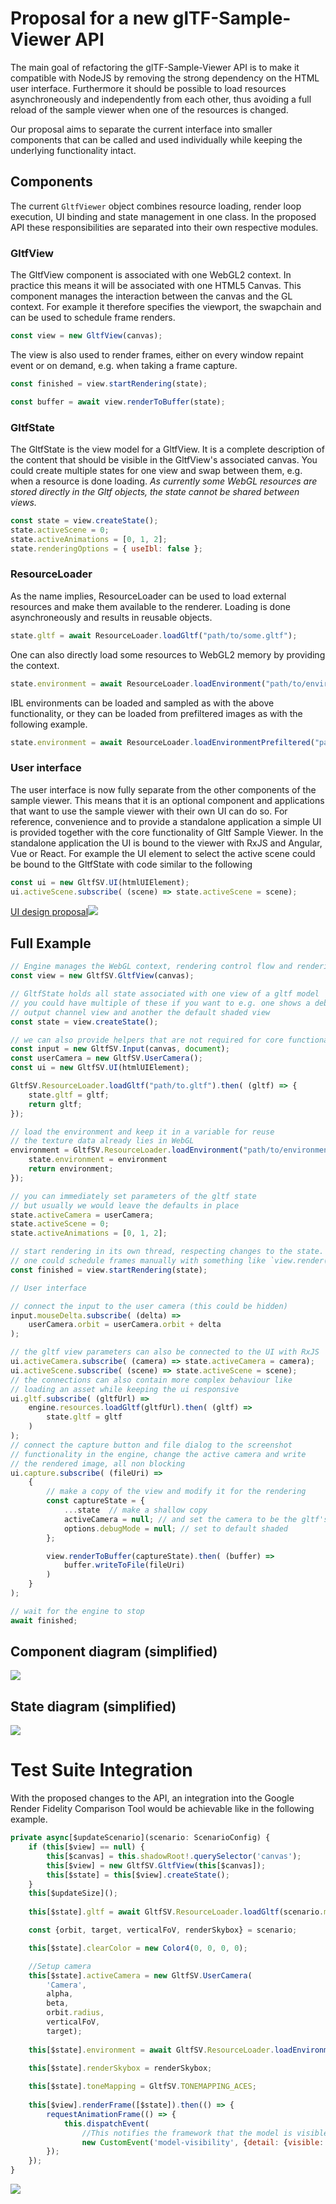 # Proposal for a new glTF-Sample-Viewer API

The main goal of refactoring the glTF-Sample-Viewer API is to make it compatible with NodeJS by removing the strong dependency on the HTML user interface. Furthermore it should be possible to load resources asynchroneously and independently from each other, thus avoiding a full reload of the sample viewer when one of the resources is changed.

Our proposal aims to separate the current interface into smaller components that can be called and used individually while keeping the underlying functionality intact.

## Components

The current `GltfViewer` object combines resource loading, render loop execution, UI binding and state management in one class. In the proposed API these responsibilities are separated into their own respective modules. 

### GltfView

The GltfView component is associated with one WebGL2 context. In practice this means it will be associated with one HTML5 Canvas. This component manages the interaction between the canvas and the GL context. For example it therefore specifies the viewport, the swapchain and can be used to schedule frame renders. 

```js
const view = new GltfView(canvas);
```

The view is also used to render frames, either on every window repaint event or on demand, e.g. when taking a frame capture.

```js
const finished = view.startRendering(state);
```

```js
const buffer = await view.renderToBuffer(state);
```

### GltfState

The GltfState is the view model for a GltfView. It is a complete description of the content that should be visible in the GltfView's associated canvas. You could create multiple states for one view and swap between them, e.g. when a resource is done loading. *As currently some WebGL resources are stored directly in the Gltf objects, the state cannot be shared between views.*

```js
const state = view.createState();
state.activeScene = 0;
state.activeAnimations = [0, 1, 2];
state.renderingOptions = { useIbl: false };
```

### ResourceLoader

As the name implies, ResourceLoader can be used to load external resources and make them available to the renderer. Loading is done asynchroneously and results in reusable objects. 

```js
state.gltf = await ResourceLoader.loadGltf("path/to/some.gltf");
```

One can also directly load some resources to WebGL2 memory by providing the context. 

```js
state.environment = await ResourceLoader.loadEnvironment("path/to/environment.hdr", view.context);
```

IBL environments can be loaded and sampled as with the above functionality, or they can be loaded from prefiltered images as with the following example.

```js
state.environment = await ResourceLoader.loadEnvironmentPrefiltered("path/to/environments", view.context);
```

### User interface

The user interface is now fully separate from the other components of the sample viewer. This means that it is an optional component and applications that want to use the sample viewer with their own UI can do so. For reference, convenience and to provide a standalone application a simple UI is provided together with the core functionality of Gltf Sample Viewer. In the standalone application the UI is bound to the viewer with RxJS and Angular, Vue or React. For example the UI element to select the active scene could be bound to the GltfState with code similar to the following

```js
const ui = new GltfSV.UI(htmlUIElement);
ui.activeScene.subscribe( (scene) => state.activeScene = scene);

``` 

[UI design proposal![](figures/sample_viewer_ui.jpg)](documents/UI_proposal.pdf)


## Full Example

```js
// Engine manages the WebGL context, rendering control flow and rendering threads
const view = new GltfSV.GltfView(canvas);

// GltfState holds all state associated with one view of a gltf model
// you could have multiple of these if you want to e.g. one shows a debug
// output channel view and another the default shaded view
const state = view.createState();

// we can also provide helpers that are not required for core functionality
const input = new GltfSV.Input(canvas, document);
const userCamera = new GltfSV.UserCamera();
const ui = new GltfSV.UI(htmlUIElement);

GltfSV.ResourceLoader.loadGltf("path/to.gltf").then( (gltf) => {
    state.gltf = gltf; 
    return gltf;
});

// load the environment and keep it in a variable for reuse
// the texture data already lies in WebGL
environment = GltfSV.ResourceLoader.loadEnvironment("path/to/environment.hdr", view.context).then( (environment) => {
    state.environment = environment
    return environment;
});

// you can immediately set parameters of the gltf state
// but usually we would leave the defaults in place
state.activeCamera = userCamera;
state.activeScene = 0;
state.activeAnimations = [0, 1, 2];

// start rendering in its own thread, respecting changes to the state. Alternatively
// one could schedule frames manually with something like `view.render(state)`
const finished = view.startRendering(state);

// User interface

// connect the input to the user camera (this could be hidden)
input.mouseDelta.subscribe( (delta) => 
    userCamera.orbit = userCamera.orbit + delta
);

// the gltf view parameters can also be connected to the UI with RxJS
ui.activeCamera.subscribe( (camera) => state.activeCamera = camera);
ui.activeScene.subscribe( (scene) => state.activeScene = scene);
// the connections can also contain more complex behaviour like 
// loading an asset while keeping the ui responsive
ui.gltf.subscribe( (gltfUrl) =>
    engine.resources.loadGltf(gltfUrl).then( (gltf) => 
        state.gltf = gltf
    )
);
// connect the capture button and file dialog to the screenshot 
// functionality in the engine, change the active camera and write 
// the rendered image, all non blocking
ui.capture.subscribe( (fileUri) => 
    {
        // make a copy of the view and modify it for the rendering
        const captureState = { 
            ...state  // make a shallow copy
            activeCamera = null; // and set the camera to be the gltf's default
            options.debugMode = null; // set to default shaded
        };

        view.renderToBuffer(captureState).then( (buffer) => 
            buffer.writeToFile(fileUri)
        )
    }
);

// wait for the engine to stop
await finished;


```

## Component diagram (simplified)
![](figures/component_diagram.svg)

## State diagram (simplified)

![](figures/state_diagram.svg)

# Test Suite Integration

With the proposed changes to the API, an integration into the Google Render Fidelity Comparison Tool would be achievable like in the following example.

```js
private async[$updateScenario](scenario: ScenarioConfig) {
    if (this[$view] == null) {
        this[$canvas] = this.shadowRoot!.querySelector('canvas');
        this[$view] = new GltfSV.GltfView(this[$canvas]);
        this[$state] = this[$view].createState();
    }
    this[$updateSize]();
        
    this[$state].gltf = await GltfSV.ResourceLoader.loadGltf(scenario.model);

    const {orbit, target, verticalFoV, renderSkybox} = scenario;

    this[$state].clearColor = new Color4(0, 0, 0, 0);

    //Setup camera
    this[$state].activeCamera = new GltfSV.UserCamera(
        'Camera',
        alpha,
        beta,
        orbit.radius,
        verticalFoV,
        target);
  
    this[$state].environment = await GltfSV.ResourceLoader.loadEnvironment(scenario.lighting);

    this[$state].renderSkybox = renderSkybox;
    
    this[$state].toneMapping = GltfSV.TONEMAPPING_ACES;      
    
    this[$view].renderFrame([$state]).then(() => {
        requestAnimationFrame(() => {
            this.dispatchEvent(
                //This notifies the framework that the model is visible and the screenshot can be taken
                new CustomEvent('model-visibility', {detail: {visible: true}}));
        });
    });
}
```


![](figures/goggletestsArchitecture.jpg)

